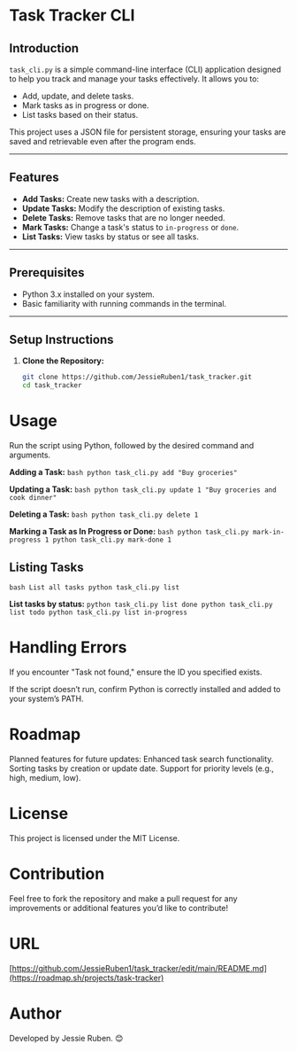 # Task Tracker CLI

## Introduction
`task_cli.py` is a simple command-line interface (CLI) application designed to help you track and manage your tasks effectively. It allows you to:
- Add, update, and delete tasks.
- Mark tasks as in progress or done.
- List tasks based on their status.

This project uses a JSON file for persistent storage, ensuring your tasks are saved and retrievable even after the program ends.

---

## Features
- **Add Tasks:** Create new tasks with a description.
- **Update Tasks:** Modify the description of existing tasks.
- **Delete Tasks:** Remove tasks that are no longer needed.
- **Mark Tasks:** Change a task's status to `in-progress` or `done`.
- **List Tasks:** View tasks by status or see all tasks.

---

## Prerequisites
- Python 3.x installed on your system.
- Basic familiarity with running commands in the terminal.

---

## Setup Instructions

1. **Clone the Repository:**
   ```bash
   git clone https://github.com/JessieRuben1/task_tracker.git
   cd task_tracker

# Usage
Run the script using Python, followed by the desired command and arguments.

**Adding a Task:**
`bash
python task_cli.py add "Buy groceries"`

**Updating a Task:**
`bash
python task_cli.py update 1 "Buy groceries and cook dinner"`

**Deleting a Task:**
`bash
python task_cli.py delete 1`

**Marking a Task as In Progress or Done:**
`bash
python task_cli.py mark-in-progress 1
python task_cli.py mark-done 1`

## Listing Tasks
`bash
List all tasks
python task_cli.py list`

**List tasks by status:**
`python task_cli.py list done
python task_cli.py list todo
python task_cli.py list in-progress`

# Handling Errors
If you encounter "Task not found," ensure the ID you specified exists.

If the script doesn’t run, confirm Python is correctly installed and added to your system’s PATH.

# Roadmap
Planned features for future updates:
Enhanced task search functionality.
Sorting tasks by creation or update date.
Support for priority levels (e.g., high, medium, low).

# License
This project is licensed under the MIT License.

# Contribution
Feel free to fork the repository and make a pull request for any improvements or additional features you’d like to contribute!

# URL
[https://github.com/JessieRuben1/task_tracker/edit/main/README.md](https://roadmap.sh/projects/task-tracker)

# Author
Developed by Jessie Ruben. 😊
